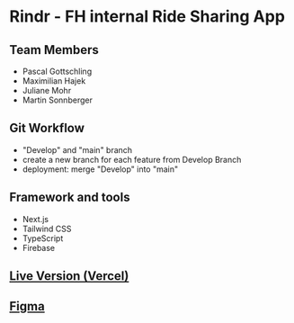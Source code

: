 # Rindr - FH internal Ride Sharing App

## Team Members

- Pascal Gottschling
- Maximilian Hajek
- Juliane Mohr
- Martin Sonnberger

## Git Workflow

- "Develop" and "main" branch
- create a new branch for each feature from Develop Branch
- deployment: merge "Develop" into "main"

## Framework and tools

- Next.js
- Tailwind CSS
- TypeScript
- Firebase

## [Live Version (Vercel)](rindr.vercel.app)

## [Figma](https://www.figma.com/file/mZ2G3EvSs2VLwsl7D0Mnbx/RideSharing?node-id=0%3A1)
